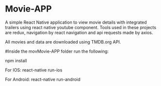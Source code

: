 # Movie-APP
A simple React Native application to view movie details with integrated trailers using react native youtube component. 
Tools used in these projects are redux, navigation by react navigation and api requests made by axios.

All movies and data are downloaded using TMDB.org API.

#Inside the movMovie-APP folder run the following:

npm install

For IOS: react-native run-ios

For Android: react-native run-android